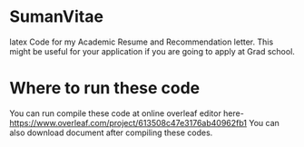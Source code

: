 # SumanVitae
latex Code for my Academic Resume and Recommendation letter. This might be useful for your application if you are going to apply at Grad school.
# Where to run these code
You can run compile these code at online overleaf editor here- https://www.overleaf.com/project/613508c47e3176ab40962fb1
You can also download document after compiling these codes.
